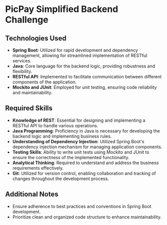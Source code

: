 # PicPay Simplified Backend Challenge

## Technologies Used
- **Spring Boot**: Utilized for rapid development and dependency management, allowing for streamlined implementation of RESTful services.
- **Java**: Core language for the backend logic, providing robustness and flexibility.
- **RESTful API**: Implemented to facilitate communication between different components of the application.
- **Mockito and JUnit**: Employed for unit testing, ensuring code reliability and maintainability.

## Required Skills
- **Knowledge of REST**: Essential for designing and implementing a RESTful API to handle various operations.
- **Java Programming**: Proficiency in Java is necessary for developing the backend logic and implementing business rules.
- **Understanding of Dependency Injection**: Utilized Spring Boot's dependency injection mechanism for managing application components.
- **Testing Skills**: Ability to write unit tests using Mockito and JUnit to ensure the correctness of the implemented functionality.
- **Analytical Thinking**: Required to understand and address the business requirements effectively.
- **Git**: Utilized for version control, enabling collaboration and tracking of changes throughout the development process.

## Additional Notes
- Ensure adherence to best practices and conventions in Spring Boot development.
- Prioritize clean and organized code structure to enhance maintainability.
